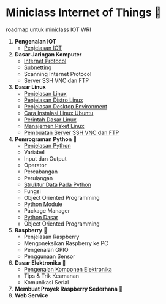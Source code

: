 # Miniclass Internet of Things :satellite:

roadmap untuk miniclass IOT WRI

1.  **Pengenalan IOT**
    - [Penjelasan IOT](materi/topik1/penjelasan-iot.md)
2.  **Dasar Jaringan Komputer**
    - [Internet Protocol](materi/topik2/internet-protokol.md)
    - [Subnetting](materi/topik2/apa-itu-subnetting.md)
    - Scanning Internet Protocol
    - Server SSH VNC dan FTP
3.  **Dasar Linux**
    - [Penjelasan Linux](materi/topik3/penjelasan-linux.md)
    - [Penjelasan Distro Linux](materi/topik3/penjelasan-distro-linux.md)
    - [Penjelasan Desktop Environment](materi/topik3/penjelasan-desktop-environment.md)
    - [Cara Instalasi Linux Ubuntu](materi/topik3/installasi.md)
    - [Perintah Dasar Linux](materi/topik3/perintah-dasar.md)
    - [Manajemen Paket Linux](materi/topik3/paket-linux.md)
    - [Pembuatan Server SSH VNC dan FTP](materi/topik3/pembuatan-server-ssh-vnc-ftp.md)
4.  **Pemrograman Python** :snake:
    - [Penjelasan Python](materi/topik4/intro-python.md)
    - Variabel
    - Input dan Output
    - Operator
    - Percabangan
    - Perulangan
    - [Struktur Data Pada Python](materi/topik4/struktur-data-pada-python.md)
    - Fungsi
    - Object Oriented Programming
    - [Python Module](materi/topik4/importing-module.md)
    - Package Manager
    - [Python Dasar](materi/topik4/materi_dasar_python.md)
    - Object Oriented Programming
5.  **Raspberry** :strawberry:
    - Penjelasan Raspberry
    - Mengoneksikan Raspberry ke PC
    - Pengenalan GPIO
    - Penggunaan Sensor
6.  **Dasar Elektronika** :electric_plug:
    - [Pengenalan Komponen Elektronika](materi/topik6/pengenalan-komponen2-elektronik.md)
    - Tips & Trik Keamanan
    - Komunikasi Serial
7.  **Membuat Proyek Raspberry Sederhana** :strawberry:
8.  **Web Service**

